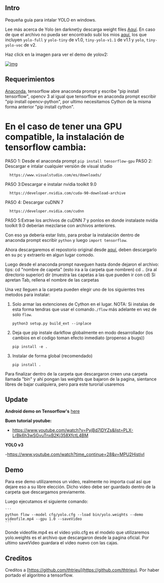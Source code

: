 ## Intro



Pequeña guía para intalar YOLO en windows.

Lee más acerca de Yolo (en darknet)y descarga weight files [Aquí](http://pjreddie.com/darknet/yolo/). En caso de que el archivo no pueda ser encontrado subí los mios [aquí](https://drive.google.com/drive/folders/0B1tW_VtY7onidEwyQ2FtQVplWEU), los que incluyen `yolo-full` y `yolo-tiny` de v1.0, `tiny-yolo-v1.1` de v1.1 y `yolo`, `tiny-yolo-voc` de v2.


Haz click en la imagen para ver el demo de yolov2:

[![img](preview.png)](http://i.imgur.com/EyZZKAA.gif)

## Requerimientos

[Anaconda](https://www.anaconda.com/download/#windows), tensorflow abre anaconda  prompt y escribe "pip install tensorflow", opencv 3 al igual que tensorflow en anaconda prompt escribir "pip install opencv-python", por ultimo necesitamos Cython de la misma forma anterior "pip install cython".

# En el caso de tener una GPU compatible, la instalación de tensorflow cambia:

PASO 1: Desde el anaconda prompt
    ```
    pip install tensorflow-gpu
    ```
PASO 2: Descargar e intalar cualquier versión de visual studio 

      https://www.visualstudio.com/es/downloads/

PASO 3:Descargar e instalar nvidia toolkit 9.0

      https://developer.nvidia.com/cuda-90-download-archive
     
PASO 4: Descargar cuDNN 7

      https://developer.nvidia.com/cudnn
      
PASO 5:Extrae los archivos de cuDNN 7 y ponlos en donde instalaste nvidia toolkit 9.0 deberían mezclarse con archivos anteriores.

Con eso ya debería estar listo, para probar la instalación dentro de anaconda prompt escribir `python` y luego `import tensorflow`.





Ahora descargaremos el repostorio original  desde [aquí](https://github.com/thtrieu/darkflow), deben descargarlo en su pc y extraerlo en algun lugar comodo.

Luego desde el anaconda prompt naveguen hasta donde dejaron el archivo:
tips: cd "nombre de capeta" (esto ira a la carpeta que nombren)
      cd .. (ira al directorio superior)
      dir (muestra las capetas a las que pueden ir con cd)
      Si apretan Tab, rellena el nombre de las carpetas

Una vez lleguen a la carpeta pueden elegir uno  de los siguientes tres metodos para instalar:


1. Solo armar las extenciones de Cython en el lugar. NOTA: Si instalas de esta forma tendras que usar el comando`./flow` más adelante en vez de solo `flow`.
    ```
    python3 setup.py build_ext --inplace
    ```

2. Deja que pip instale darkflow globalmente en modo desarrollador (los cambios en el codigo toman efecto inmediato (propenso a bugs))
    ```
    pip install -e .
    ```

3. Instalar de forma global (recomendado)
    ```
    pip install .
    ```
    
    
Para finalizar dentro de la carpeta que descargaron creen una carpeta llamada "bin" y ahí pongan las weights que bajaron de la pagina, sientance libres de bajar cualquiera, pero para este turorial usaremos     

## Update

**Android demo on Tensorflow's** [here](https://github.com/tensorflow/tensorflow/blob/master/tensorflow/examples/android/src/org/tensorflow/demo/TensorFlowYoloDetector.java)

**Buen tutorial youtube:**
 - https://www.youtube.com/watch?v=PyjBd7IDYZs&list=PLX-LrBk6h3wSGvuTnxB2Kj358XfctL4BM

**YOLO v3**

-https://www.youtube.com/watch?time_continue=28&v=MPU2HistivI
 

## Demo

Para ese demo utilizaremos un video, realmente no importa cual así que dejare eso a su libre elección. Dicho video debe ser guardado dentro de la carpeta que descargamos previamente.

Luego ejecutamos el siguiente comando:

    ```
    python flow --model cfg/yolo.cfg --load bin/yolo.weights --demo videofile.mp4 --gpu 1.0 --saveVideo
    ```
Donde videofile.mp4 es el video  yolo.cfg es el modelo que utilizaremos yolo.weights es el archivo que descargaron desde la pagina oficial. Por ultimo saveVideo guardara el video nuevo con las cajas.


## Creditos

Creditos a  [https://github.com/thtrieu](https://github.com/thtrieu). Por haber portado el algoritmo a tensorflow.
